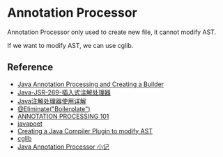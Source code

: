 # Annotation Processor

Annotation Processor only used to create new file,
it cannot modify AST.

If we want to modify AST, we can use cglib.

## Reference

- [Java Annotation Processing and Creating a Builder](https://www.baeldung.com/java-annotation-processing-builder)
- [Java-JSR-269-插入式注解处理器](https://liuyehcf.github.io/2018/02/02/Java-JSR-269-%E6%8F%92%E5%85%A5%E5%BC%8F%E6%B3%A8%E8%A7%A3%E5%A4%84%E7%90%86%E5%99%A8/)
- [Java注解处理器使用详解](https://blog.csdn.net/github_35180164/article/details/52055994)
- [@Eliminate("Boilerplate")](https://academy.realm.io/posts/360andev-ryan-harter-eliminate-boilerplate/)
- [ANNOTATION PROCESSING 101](http://hannesdorfmann.com/annotation-processing/annotationprocessing101)
- [javapoet](https://github.com/square/javapoet)
- [Creating a Java Compiler Plugin to modify AST](https://www.baeldung.com/java-build-compiler-plugin)
- [cglib](https://github.com/cglib/cglib)
- [Java Annotation Processor 小记](https://lotabout.me/2017/Notes-on-Java-Annotation-Processor/)